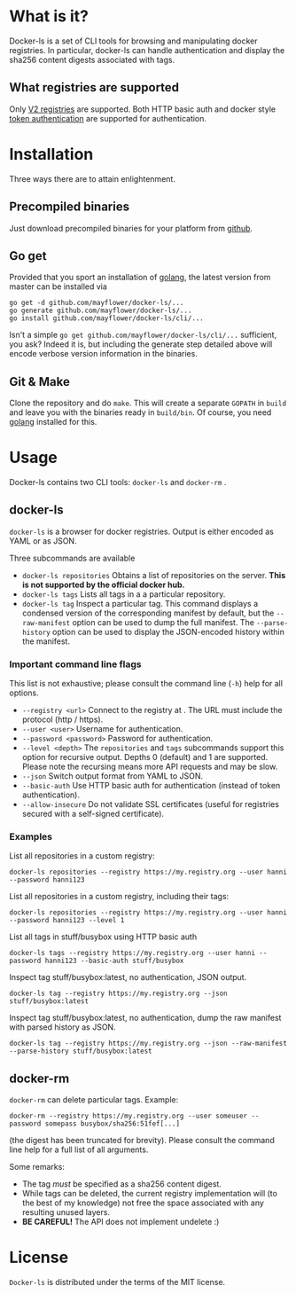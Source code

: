 # What is it?

Docker-ls is a set of CLI tools for browsing and manipulating docker registries.
In particular, docker-ls can handle authentication and display the sha256 content
digests associated with tags.

## What registries are supported

Only
[V2 registries](https://github.com/docker/distribution)
 are supported. Both HTTP basic auth and docker style
[token authentication](https://github.com/docker/distribution/blob/master/docs/spec/auth/token.md)
are supported for authentication.

# Installation

Three ways there are to attain enlightenment.

## Precompiled binaries

Just download precompiled binaries for your platform from
[github](https://github.com/mayflower/docker-ls/releases).

## Go get

Provided that you sport an installation of
[golang](git@github.com:mayflower/docker-ls.git), the latest version from master
can be installed via

    go get -d github.com/mayflower/docker-ls/...
    go generate github.com/mayflower/docker-ls/...
    go install github.com/mayflower/docker-ls/cli/...

Isn't a simple `go get github.com/mayflower/docker-ls/cli/...` sufficient, you ask?
Indeed it is, but including the generate step detailed above will encode verbose version information
in the binaries.

## Git & Make

Clone the repository and do `make`. This will create a separate `GOPATH` in `build`
and leave you with the binaries ready in `build/bin`. Of course, you need
[golang](git@github.com:mayflower/docker-ls.git)
installed for this.

# Usage

Docker-ls contains two CLI tools: `docker-ls` and `docker-rm` .

## docker-ls

`docker-ls` is a browser for docker registries. Output is either encoded as YAML or
as JSON.

Three subcommands are available

 * `docker-ls repositories` Obtains a list of repositories on the server.
   **This is not supported by the official docker hub.**
 * `docker-ls tags` Lists all tags in a a particular repository.
 * `docker-ls tag` Inspect a particular tag. This command displays a condensed version
   of the corresponding manifest by default, but the `--raw-manifest` option can be
   used to dump the full manifest. The `--parse-history` option can be used to display
   the JSON-encoded history within the manifest.

### Important command line flags

This list is not exhaustive; please consult the command line (`-h`) help for all options.

 * `--registry <url>` Connect to the registry at <url>. The URL must include the protocol
   (http / https).
 * `--user <user>` Username for authentication.
 * `--password <password>` Password for authentication.
 * `--level <depth>` The `repositories` and `tags` subcommands support this option
   for recursive output. Depths 0 (default) and 1 are supported. Please note
   the recursing means more API requests and may be slow.
 * `--json` Switch output format from YAML to JSON.
 * `--basic-auth` Use HTTP basic auth for authentication (instead of token authentication).
 * `--allow-insecure` Do not validate SSL certificates (useful for registries secured with a
    self-signed certificate).

### Examples

List all repositories in a custom registry:

    docker-ls repositories --registry https://my.registry.org --user hanni --password hanni123

List all repositories in a custom registry, including their tags:

    docker-ls repositories --registry https://my.registry.org --user hanni --password hanni123 --level 1

List all tags in stuff/busybox using HTTP basic auth

    docker-ls tags --registry https://my.registry.org --user hanni --password hanni123 --basic-auth stuff/busybox

Inspect tag stuff/busybox:latest, no authentication, JSON output.

    docker-ls tag --registry https://my.registry.org --json stuff/busybox:latest

Inspect tag stuff/busybox:latest, no authentication, dump the raw manifest with parsed
history as JSON.

    docker-ls tag --registry https://my.registry.org --json --raw-manifest --parse-history stuff/busybox:latest

## docker-rm

`docker-rm` can delete particular tags. Example:

    docker-rm --registry https://my.registry.org --user someuser --password somepass busybox/sha256:51fef[...]

(the digest has been truncated for brevity). Please consult the command line help
for a full list of all arguments.

Some remarks:

 * The tag *must* be specified as a sha256 content digest.
 * While tags can be deleted, the current registry implementation will (to the best
   of my knowledge) not free the space associated with any resulting unused layers.
 * **BE CAREFUL!** The API does not implement undelete :)

# License

`Docker-ls` is distributed under the terms of the MIT license.
